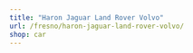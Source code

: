 ```yaml
---
title: "Haron Jaguar Land Rover Volvo"
url: /fresno/haron-jaguar-land-rover-volvo/
shop: car
---
```

